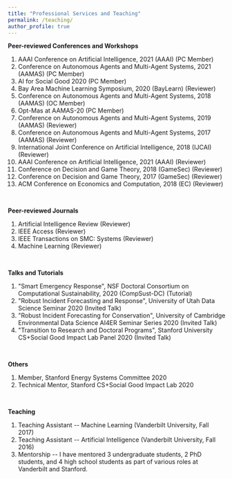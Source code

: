 ```yaml
---
title: "Professional Services and Teaching"
permalink: /teaching/
author_profile: true
---
```


<b>Peer-reviewed Conferences and Workshops</b><br>

<ol> 
    <li> AAAI Conference on Artificial Intelligence, 2021 (AAAI) (PC Member)</li>
    <li> Conference on Autonomous Agents and Multi-Agent Systems, 2021 (AAMAS) (PC Member)</li>
    <li> AI for Social Good 2020 (PC Member)</li>
    <li> Bay Area Machine Learning Symposium, 2020 (BayLearn) (Reviewer)</li>
    <li> Conference on Autonomous Agents and Multi-Agent Systems, 2018 (AAMAS) (OC Member)</li>
    <li> Opt-Mas at AAMAS-20 (PC Member)</li>
    <li> Conference on Autonomous Agents and Multi-Agent Systems, 2019 (AAMAS) (Reviewer)</li>
    <li> Conference on Autonomous Agents and Multi-Agent Systems, 2017 (AAMAS) (Reviewer)</li>
    <li> International Joint Conference on Artificial Intelligence, 2018 (IJCAI) (Reviewer)</li>
    <li> AAAI Conference on Artificial Intelligence, 2021 (AAAI) (Reviewer)</li>
    <li> Conference on Decision and Game Theory, 2018 (GameSec) (Reviewer)</li>
    <li> Conference on Decision and Game Theory, 2017 (GameSec) (Reviewer)</li>
    <li> ACM Conference on Economics and Computation, 2018 (EC) (Reviewer)</li>
</ol>

<br>

<b>Peer-reviewed Journals</b><br>
<ol>
    <li> Artificial Intelligence Review (Reviewer)</li>
    <li> IEEE Access (Reviewer)</li>
    <li> IEEE Transactions on SMC: Systems (Reviewer)</li>
    <li> Machine Learning (Reviewer)</li>
</ol>

<br>

<b>Talks and Tutorials</b><br>
<ol>
    <li> "Smart Emergency Response", NSF Doctoral Consortium on Computational Sustainability, 2020 (CompSust-DC) (Tutorial)</li>
    <li> "Robust Incident Forecasting and Response", University of Utah Data Science Seminar 2020 (Invited Talk)</li>
    <li> "Robust Incident Forecasting for Conservation", University of Cambridge Environmental Data Science AI4ER Seminar Series 2020 (Invited Talk)</li>
    <li> "Transition to Research and Doctoral Programs", Stanford University CS+Social Good Impact Lab Panel 2020 (Invited Talk)</li>
</ol>

<br>

<b>Others</b><br>
<ol>
    <li> Member, Stanford Energy Systems Committee 2020</li>
    <li> Technical Mentor, Stanford CS+Social Good Impact Lab 2020</li>
</ol>

<br>

<b>Teaching</b><br>

<ol>
    <li>Teaching Assistant -- Machine Learning (Vanderbilt University, Fall 2017)</li>
    <li>Teaching Assistant -- Artificial Intelligence (Vanderbilt University, Fall 2016)</li>
    <li> Mentorship -- I have mentored 3 undergraduate students, 2 PhD students, and 4 high school students as part of various roles at Vanderbilt and Stanford.</li>
</ol>


